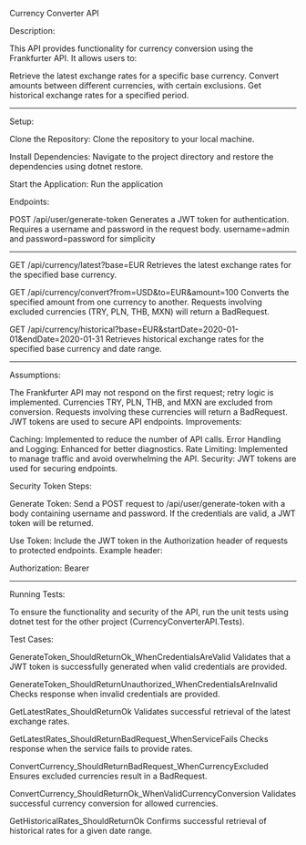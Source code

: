 ﻿Currency Converter API

Description:

This API provides functionality for currency conversion using the Frankfurter API. It allows users to:

Retrieve the latest exchange rates for a specific base currency.
Convert amounts between different currencies, with certain exclusions.
Get historical exchange rates for a specified period.

----------------------------------------------------------------------------
 
Setup:

Clone the Repository:
Clone the repository to your local machine.

Install Dependencies:
Navigate to the project directory and restore the dependencies using dotnet restore.

Start the Application:
Run the application

Endpoints:


POST /api/user/generate-token
Generates a JWT token for authentication. Requires a username and password in the request body.
username=admin and password=password for simplicity

-------------

GET /api/currency/latest?base=EUR
Retrieves the latest exchange rates for the specified base currency.

GET /api/currency/convert?from=USD&to=EUR&amount=100
Converts the specified amount from one currency to another. Requests involving excluded currencies (TRY, PLN, THB, MXN) will return a BadRequest.

GET /api/currency/historical?base=EUR&startDate=2020-01-01&endDate=2020-01-31
Retrieves historical exchange rates for the specified base currency and date range.

----------------------------------------------------------------

Assumptions:

The Frankfurter API may not respond on the first request; retry logic is implemented.
Currencies TRY, PLN, THB, and MXN are excluded from conversion. Requests involving these currencies will return a BadRequest.
JWT tokens are used to secure API endpoints.
Improvements:

Caching: Implemented to reduce the number of API calls.
Error Handling and Logging: Enhanced for better diagnostics.
Rate Limiting: Implemented to manage traffic and avoid overwhelming the API.
Security: JWT tokens are used for securing endpoints.


Security Token Steps:

Generate Token:
Send a POST request to /api/user/generate-token with a body containing username and password. If the credentials are valid, a JWT token will be returned.

Use Token:
Include the JWT token in the Authorization header of requests to protected endpoints. Example header:

Authorization: Bearer <your-jwt-token>

--------------------------------------------------------------
 
Running Tests:

To ensure the functionality and security of the API, run the unit tests using dotnet test 
for the other project (CurrencyConverterAPI.Tests).

Test Cases:

GenerateToken_ShouldReturnOk_WhenCredentialsAreValid
Validates that a JWT token is successfully generated when valid credentials are provided.

GenerateToken_ShouldReturnUnauthorized_WhenCredentialsAreInvalid
Checks response when invalid credentials are provided.

GetLatestRates_ShouldReturnOk
Validates successful retrieval of the latest exchange rates.

GetLatestRates_ShouldReturnBadRequest_WhenServiceFails
Checks response when the service fails to provide rates.

ConvertCurrency_ShouldReturnBadRequest_WhenCurrencyExcluded
Ensures excluded currencies result in a BadRequest.

ConvertCurrency_ShouldReturnOk_WhenValidCurrencyConversion
Validates successful currency conversion for allowed currencies.

GetHistoricalRates_ShouldReturnOk
Confirms successful retrieval of historical rates for a given date range.
